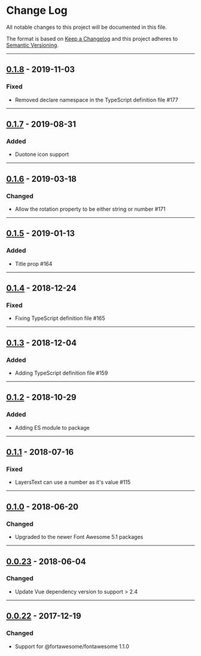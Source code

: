 # Change Log
All notable changes to this project will be documented in this file.

The format is based on [Keep a Changelog](http://keepachangelog.com/) and this project adheres to [Semantic Versioning](http://semver.org/).

---

## [0.1.8](https://github.com/FortAwesome/vue-fontawesome/releases/tag/0.1.8)  - 2019-11-03

### Fixed
* Removed declare namespace in the TypeScript definition file #177

---

## [0.1.7](https://github.com/FortAwesome/vue-fontawesome/releases/tag/0.1.7)  - 2019-08-31

### Added
* Duotone icon support

---

## [0.1.6](https://github.com/FortAwesome/vue-fontawesome/releases/tag/0.1.6)  - 2019-03-18

### Changed
* Allow the rotation property to be either string or number #171

---

## [0.1.5](https://github.com/FortAwesome/vue-fontawesome/releases/tag/0.1.5)  - 2019-01-13

### Added
* Title prop #164

---

## [0.1.4](https://github.com/FortAwesome/vue-fontawesome/releases/tag/0.1.4)  - 2018-12-24

### Fixed
* Fixing TypeScript definition file #165

---

## [0.1.3](https://github.com/FortAwesome/vue-fontawesome/releases/tag/0.1.3)  - 2018-12-04

### Added
* Adding TypeScript definition file #159

---

## [0.1.2](https://github.com/FortAwesome/vue-fontawesome/releases/tag/0.1.2)  - 2018-10-29

### Added
* Adding ES module to package

---

## [0.1.1](https://github.com/FortAwesome/vue-fontawesome/releases/tag/0.1.1)  - 2018-07-16

### Fixed
* LayersText can use a number as it's value #115

---

## [0.1.0](https://github.com/FortAwesome/vue-fontawesome/releases/tag/0.1.0)  - 2018-06-20

### Changed
* Upgraded to the newer Font Awesome 5.1 packages

---

## [0.0.23](https://github.com/FortAwesome/vue-fontawesome/releases/tag/0.0.23)  - 2018-06-04

### Changed
* Update Vue dependency version to support > 2.4

---

## [0.0.22](https://github.com/FortAwesome/vue-fontawesome/releases/tag/0.0.22)  - 2017-12-19

### Changed
* Support for @fortawesome/fontawesome 1.1.0
